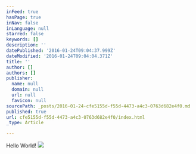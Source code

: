```yaml
---
inFeed: true
hasPage: true
inNav: false
inLanguage: null
starred: false
keywords: []
description: ''
datePublished: '2016-01-24T09:04:37.999Z'
dateModified: '2016-01-24T09:04:04.371Z'
title: ''
author: []
authors: []
publisher:
  name: null
  domain: null
  url: null
  favicon: null
sourcePath: _posts/2016-01-24-cfe5155d-f55d-4473-a4c3-0763d682e4f0.md
published: true
url: cfe5155d-f55d-4473-a4c3-0763d682e4f0/index.html
_type: Article

---
```

Hello World!
![](https://the-grid-user-content.s3-us-west-2.amazonaws.com/e358b534-ec45-4099-bca7-7b69c9aefde0.jpg)